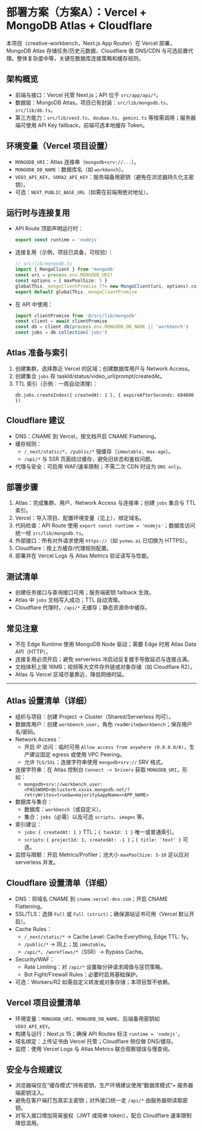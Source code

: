 # 部署方案（方案A）：Vercel + MongoDB Atlas + Cloudflare

本项目（creative-workbench，Next.js App Router）在 Vercel 部署，MongoDB Atlas 存储任务/历史元数据，Cloudflare 做 DNS/CDN 与可选前置代理。整体复杂度中等，关键在数据库连接策略和缓存规则。

## 架构概览
- 前端与接口：Vercel 托管 Next.js；API 位于 `src/app/api/*`。
- 数据层：MongoDB Atlas。项目已有封装：`src/lib/mongodb.ts`、`src/lib/db.ts`。
- 第三方能力：`src/lib/veo3.ts`、`doubao.ts`、`gemini.ts` 等按需调用；服务器端可使用 API Key fallback，前端可选本地缓存 Token。

## 环境变量（Vercel 项目设置）
- `MONGODB_URI`：Atlas 连接串（`mongodb+srv://...`）。
- `MONGODB_DB_NAME`：数据库名（如 `workbench`）。
- `VEO3_API_KEY`、`SORA2_API_KEY`：服务端备用密钥（避免在浏览器持久化主密钥）。
- 可选：`NEXT_PUBLIC_BASE_URL`（如需在前端用绝对地址）。

## 运行时与连接复用
- API Route 顶部声明运行时：
  ```ts
  export const runtime = 'nodejs'
  ```
- 连接复用（示例，项目已具备，可校验）：
  ```ts
  // src/lib/mongodb.ts
  import { MongoClient } from 'mongodb'
  const uri = process.env.MONGODB_URI!
  const options = { maxPoolSize: 5 }
  globalThis._mongoClientPromise ??= new MongoClient(uri, options).connect()
  export default globalThis._mongoClientPromise
  ```
- 在 API 中使用：
  ```ts
  import clientPromise from '@/src/lib/mongodb'
  const client = await clientPromise
  const db = client.db(process.env.MONGODB_DB_NAME || 'workbench')
  const jobs = db.collection('jobs')
  ```

## Atlas 准备与索引
1. 创建集群，选择靠近 Vercel 的区域；创建数据库用户与 Network Access。
2. 创建集合 `jobs` 存 taskId/status/video_url/prompt/createdAt。
3. TTL 索引（示例：一周自动清理）：
   ```
   db.jobs.createIndex({ createdAt: 1 }, { expireAfterSeconds: 604800 })
   ```

## Cloudflare 建议
- DNS：CNAME 到 Vercel，按文档开启 CNAME Flattening。
- 缓存规则：
  - `/_next/static/*`、`/public/*` 强缓存（`immutable, max-age`）。
  - `/api/*` 与 SSR 页面绕过缓存，避免旧状态和鉴权问题。
- 代理与安全：可启用 WAF/速率限制；不需二次 CDN 时设为 `DNS only`。

## 部署步骤
1. Atlas：完成集群、用户、Network Access 与连接串；创建 `jobs` 集合与 TTL 索引。
2. Vercel：导入项目、配置环境变量（见上），绑定域名。
3. 代码检查：API Route 使用 `export const runtime = 'nodejs'`；数据库访问统一经 `src/lib/mongodb.ts`。
4. 外部接口：所有对外请求使用 `https://`（如 `yunwu.ai` 已切换为 HTTPS）。
5. Cloudflare：按上方缓存/代理规则配置。
6. 部署并在 Vercel Logs 与 Atlas Metrics 验证读写与性能。

## 测试清单
- 创建任务接口与查询接口可用；服务端密钥 fallback 生效。
- Atlas 中 `jobs` 文档写入成功；TTL 自动清理。
- Cloudflare 代理时，`/api/*` 无缓存；静态资源命中缓存。

## 常见注意
- 不在 Edge Runtime 使用 MongoDB Node 驱动；需要 Edge 时用 Atlas Data API（HTTP）。
- 连接复用必须开启；避免 serverless 冷启动反复握手导致延迟与连接占满。
- 文档体积上限 16MB；视频等大文件存外链或对象存储（如 Cloudflare R2）。
- Atlas 与 Vercel 区域尽量靠近，降低网络时延。

---

## Atlas 设置清单（详细）
- 组织与项目：创建 Project -> Cluster（Shared/Serverless 均可）。
- 数据库用户：创建 `workbench_user`，角色 `readWrite@workbench`；保存用户名/密码。
- Network Access：
  - 开启 IP 访问：临时可用 `Allow access from anywhere (0.0.0.0/0)`，生产建议固定 egress 或使用 VPC Peering。
  - 允许 `TLS/SSL`；连接字符串使用 `mongodb+srv://` SRV 格式。
- 连接字符串：在 Atlas 控制台 `Connect -> Drivers` 获取 `MONGODB_URI`，形如：
  - `mongodb+srv://workbench_user:<PASSWORD>@cluster0.xxxxx.mongodb.net/?retryWrites=true&w=majority&appName=<APP_NAME>`
- 数据库与集合：
  - 数据库：`workbench`（或自定义）。
  - 集合：`jobs`（必需）以及可选 `scripts`、`images` 等。
- 索引建议：
  - `jobs`: `{ createdAt: 1 }` TTL；`{ taskId: 1 }` 唯一或普通索引。
  - `scripts`: `{ projectId: 1, createdAt: -1 }`；`{ title: 'text' }` 可选。
- 监控与限额：开启 Metrics/Profiler；池大小 `maxPoolSize: 5-10` 足以应对 serverless 并发。

## Cloudflare 设置清单（详细）
- DNS：将域名 CNAME 到 `cname.vercel-dns.com`；开启 CNAME Flattening。
- SSL/TLS：选择 `Full` 或 `Full (strict)`；确保源站证书可用（Vercel 默认开启）。
- Cache Rules：
  - `/_next/static/*` -> Cache Level: Cache Everything, Edge TTL: 1y。
  - `/public/*` -> 同上；加 `immutable`。
  - `/api/*`、`/workflows/*`（SSR）-> Bypass Cache。
- Security/WAF：
  - Rate Limiting：对 `/api/*` 设置每分钟请求阈值与惩罚策略。
  - Bot Fight/Firewall Rules：必要时启用基础保护。
- 可选：Workers/R2 如需自定义转发或对象存储；本项目暂不依赖。

## Vercel 项目设置清单
- 环境变量：`MONGODB_URI`、`MONGODB_DB_NAME`、后端备用密钥如 `VEO3_API_KEY`。
- 构建与运行：Next.js 15；确保 API Routes 标注 `runtime = 'nodejs'`。
- 域名绑定：上传证书由 Vercel 托管；Cloudflare 侧仅做 DNS/缓存。
- 监控：使用 Vercel Logs 与 Atlas Metrics 联合观察错误与慢查询。

## 安全与合规建议
- 浏览器端仅在“缓存模式”持有密钥，生产环境建议使用“数据库模式”+ 服务器端密钥注入。
- 避免在客户端打包真实主密钥；对外接口统一走 `/api/*` 由服务器侧读取密钥。
- 对写入接口增加简易鉴权（JWT 或简单 token），配合 Cloudflare 速率限制降低滥用。